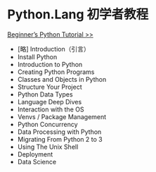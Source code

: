 # Python.Lang 初学者教程

[Beginner’s Python Tutorial >>](https://python.land/python-tutorial)

-   [略] Introduction（引言）
-   Install Python
-   Introduction to Python
-   Creating Python Programs
-   Classes and Objects in Python
-   Structure Your Project
-   Python Data Types
-   Language Deep Dives
-   Interaction with the OS
-   Venvs / Package Management
-   Python Concurrency
-   Data Processing with Python
-   Migrating From Python 2 to 3
-   Using The Unix Shell
-   Deployment
-   Data Science
